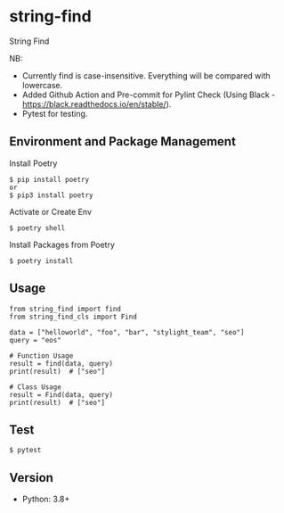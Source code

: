 # string-find
String Find

NB:
* Currently find is case-insensitive. Everything will be compared with lowercase.
* Added Github Action and Pre-commit for Pylint Check (Using Black - https://black.readthedocs.io/en/stable/).
* Pytest for testing.

## Environment and Package Management
Install Poetry

    $ pip install poetry
    or
    $ pip3 install poetry

Activate or Create Env

    $ poetry shell

Install Packages from Poetry

    $ poetry install

## Usage

    from string_find import find
    from string_find_cls import Find

    data = ["helloworld", "foo", "bar", "stylight_team", "seo"]
    query = "eos"

    # Function Usage
    result = find(data, query)
    print(result)  # ["seo"]

    # Class Usage
    result = Find(data, query)
    print(result)  # ["seo"]

## Test

    $ pytest

## Version
* Python: 3.8+
